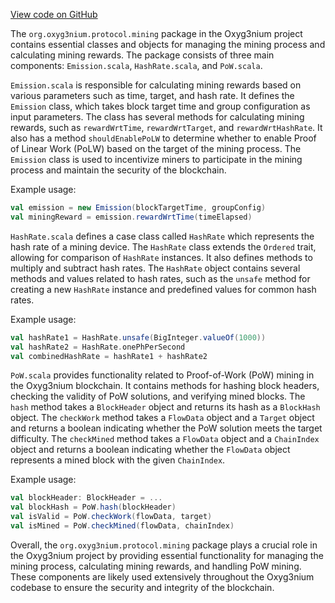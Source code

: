 [View code on GitHub](https://github.com/alephium/alephium/.autodoc/docs/json/protocol/src/main/scala/org/alephium/protocol/mining)

The `org.oxyg3nium.protocol.mining` package in the Oxyg3nium project contains essential classes and objects for managing the mining process and calculating mining rewards. The package consists of three main components: `Emission.scala`, `HashRate.scala`, and `PoW.scala`.

`Emission.scala` is responsible for calculating mining rewards based on various parameters such as time, target, and hash rate. It defines the `Emission` class, which takes block target time and group configuration as input parameters. The class has several methods for calculating mining rewards, such as `rewardWrtTime`, `rewardWrtTarget`, and `rewardWrtHashRate`. It also has a method `shouldEnablePoLW` to determine whether to enable Proof of Linear Work (PoLW) based on the target of the mining process. The `Emission` class is used to incentivize miners to participate in the mining process and maintain the security of the blockchain.

Example usage:

```scala
val emission = new Emission(blockTargetTime, groupConfig)
val miningReward = emission.rewardWrtTime(timeElapsed)
```

`HashRate.scala` defines a case class called `HashRate` which represents the hash rate of a mining device. The `HashRate` class extends the `Ordered` trait, allowing for comparison of `HashRate` instances. It also defines methods to multiply and subtract hash rates. The `HashRate` object contains several methods and values related to hash rates, such as the `unsafe` method for creating a new `HashRate` instance and predefined values for common hash rates.

Example usage:

```scala
val hashRate1 = HashRate.unsafe(BigInteger.valueOf(1000))
val hashRate2 = HashRate.onePhPerSecond
val combinedHashRate = hashRate1 + hashRate2
```

`PoW.scala` provides functionality related to Proof-of-Work (PoW) mining in the Oxyg3nium blockchain. It contains methods for hashing block headers, checking the validity of PoW solutions, and verifying mined blocks. The `hash` method takes a `BlockHeader` object and returns its hash as a `BlockHash` object. The `checkWork` method takes a `FlowData` object and a `Target` object and returns a boolean indicating whether the PoW solution meets the target difficulty. The `checkMined` method takes a `FlowData` object and a `ChainIndex` object and returns a boolean indicating whether the `FlowData` object represents a mined block with the given `ChainIndex`.

Example usage:

```scala
val blockHeader: BlockHeader = ...
val blockHash = PoW.hash(blockHeader)
val isValid = PoW.checkWork(flowData, target)
val isMined = PoW.checkMined(flowData, chainIndex)
```

Overall, the `org.oxyg3nium.protocol.mining` package plays a crucial role in the Oxyg3nium project by providing essential functionality for managing the mining process, calculating mining rewards, and handling PoW mining. These components are likely used extensively throughout the Oxyg3nium codebase to ensure the security and integrity of the blockchain.
